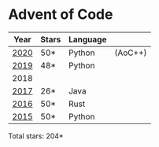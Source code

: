 # Advent of Code

| Year          | Stars | Language |         |
| ------------- | ----- | -------- | ------- |
| [2020](/2020) | 50*   | Python   | (AoC++) |
| [2019](/2019) | 48*   | Python   |         |
|  2018         |       |          |         |
| [2017](/2017) | 26*   | Java     |         |
| [2016](/2016) | 50*   | Rust     |         |
| [2015](/2015) | 50*   | Python   |         |

Total stars: 204*